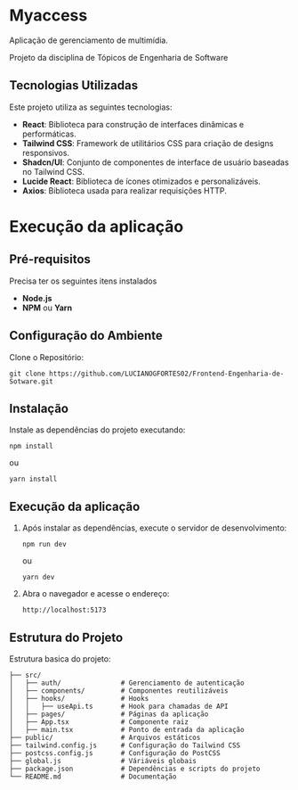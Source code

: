 # Myaccess
Aplicação de gerenciamento de multimídia.

Projeto da disciplina de Tópicos de Engenharia de Software


## Tecnologias Utilizadas

Este projeto utiliza as seguintes tecnologias:

- **React**: Biblioteca para construção de interfaces dinâmicas e performáticas.
- **Tailwind CSS**: Framework de utilitários CSS para criação de designs responsivos.
- **Shadcn/UI**: Conjunto de componentes de interface de usuário baseadas no Tailwind CSS.
- **Lucide React**: Biblioteca de ícones otimizados e personalizáveis.
- **Axios**: Biblioteca usada para realizar requisições HTTP.


# Execução da aplicação

## Pré-requisitos
Precisa ter os seguintes itens instalados
- **Node.js**
- **NPM** ou **Yarn**

## Configuração do Ambiente
Clone o Repositório:
   ```
   git clone https://github.com/LUCIANOGFORTES02/Frontend-Engenharia-de-Sotware.git
```

## Instalação
Instale as dependências do projeto executando:

```
npm install
```

 ou

```
yarn install
```

## Execução da aplicação
1. Após instalar as dependências, execute o servidor de desenvolvimento:
   
    ```
   npm run dev
    ```
   
   ou

   ```
   yarn dev
   ```
3. Abra o navegador e acesse o endereço:
   ```
   http://localhost:5173
   ```

## Estrutura do Projeto
Estrutura basica do projeto:
```
├── src/
│   ├── auth/               # Gerenciamento de autenticação
│   ├── components/         # Componentes reutilizáveis
│   ├── hooks/              # Hooks 
│   │   ├── useApi.ts       # Hook para chamadas de API
│   ├── pages/              # Páginas da aplicação
│   ├── App.tsx             # Componente raiz
│   ├── main.tsx            # Ponto de entrada da aplicação
├── public/                 # Arquivos estáticos
├── tailwind.config.js      # Configuração do Tailwind CSS
├── postcss.config.js       # Configuração do PostCSS
├── global.js               # Váriáveis globais
├── package.json            # Dependências e scripts do projeto
└── README.md               # Documentação

```

